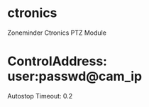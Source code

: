 # ctronics
Zoneminder Ctronics PTZ Module


# ControlAddress: user:passwd@cam_ip

Autostop Timeout: 0.2
